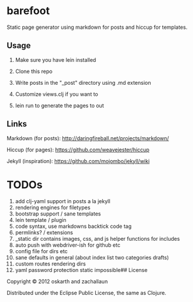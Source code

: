 # barefoot

Static page generator using markdown for posts and hiccup for templates.

## Usage

1) Make sure you have lein installed

2) Clone this repo

3) Write posts in the "_post" directory using .md extension

4) Customize views.clj if you want to

5) lein run to generate the pages to out

## Links

Markdown (for posts): http://daringfireball.net/projects/markdown/

Hiccup (for pages): https://github.com/weavejester/hiccup

Jekyll (inspiration): https://github.com/mojombo/jekyll/wiki

# TODOs

1. add clj-yaml support in posts a la jekyll
2. rendering engines for filetypes
3. bootstrap support / sane templates
4. lein template / plugin
5. code syntax, use markdowns backtick code tag
6. permlinks? / extensions
7. _static dir contains images, css, and js helper functions for includes
8. auto push with webdriver-ish for github etc
9. config file for dirs etc
10. sane defaults in general (about index list two categories drafts)
11. custom routes rendering dirs
12. yaml password protection static impossible## License

Copyright © 2012 oskarth and zachallaun

Distributed under the Eclipse Public License, the same as Clojure.
